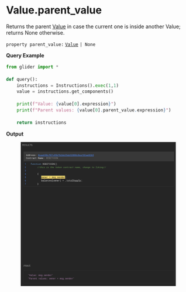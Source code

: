 # Value.parent\_value

Returns the parent [Value](../) in case the current one is inside another Value; returns None otherwise.

`property parent_value:` [`Value`](../) `| None`

**Query Example**

```python
from glider import *

def query():
    instructions = Instructions().exec(1,1)
    value = instructions.get_components()

    print(f"Value: {value[0].expression}")
    print(f"Parent values: {value[0].parent_value.expression}")
    
    return instructions
```

**Output**

<figure><img src="../../../.gitbook/assets/image (1) (1) (1) (1) (1) (1) (1) (1) (2) (1) (1).png" alt=""><figcaption></figcaption></figure>
